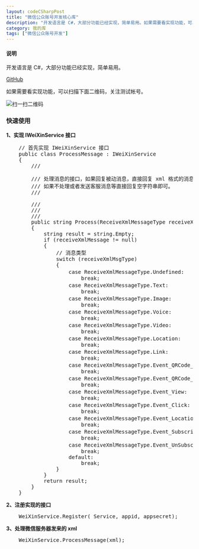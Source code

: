 ```yaml
---
layout: codeCSharpPost
title: "微信公众账号开发核心库"
description: "开发语言是 C#，大部分功能已经实现，简单易用。如果需要看实现功能，可以扫描下面二维码，关注测试帐号。"
category: 我的库
tags: ["微信公众账号开发"]
---
```


#### 说明 ####

开发语言是 C#，大部分功能已经实现，简单易用。 

[GitHub](https://github.com/wangwenzhuang)

如果需要看实现功能，可以扫描下面二维码，关注测试帐号。

![扫一扫二维码](https://raw.githubusercontent.com/WangWenzhuang/WeiXin/master/OR.jpg)

### 快速使用 ###

**1、实现 IWeiXinService 接口**

<pre class="brush: csharp;">
    // 首先实现 IWeiXinService 接口
    public class ProcessMessage : IWeiXinService
    {
        /// <summary>
        /// 处理消息的接口，如果回复被动消息，直接回复 xml 格式的消息即可。
        /// 如果不处理或者发送客服消息等直接回复空字符串即可。
        /// </summary>
        /// <param name="receiveXmlMsgType"></param>
        /// <param name="receiveXmlMessage"></param>
        /// <returns></returns>
        public string Process(ReceiveXmlMessageType receiveXmlMsgType, ReceiveXmlMessage receiveXmlMessage)
        {
            string result = string.Empty;
            if (receiveXmlMessage != null)
            {
                // 消息类型
                switch (receiveXmlMsgType)
                {
                    case ReceiveXmlMessageType.Undefined:                          // 未识别出消息类型
                        break;
                    case ReceiveXmlMessageType.Text:                               // 文本消息
                        break;
                    case ReceiveXmlMessageType.Image:                              // 图片消息
                        break;
                    case ReceiveXmlMessageType.Voice:                              // 语音消息
                        break;
                    case ReceiveXmlMessageType.Video:                              // 视频消息
                        break;
                    case ReceiveXmlMessageType.Location:                           // 地理位置消息
                        break;
                    case ReceiveXmlMessageType.Link:                               // 链接消息
                        break;
                    case ReceiveXmlMessageType.Event_QRCode_Subscribe:             // 用户未关注时扫描二维码事件
                        break;
                    case ReceiveXmlMessageType.Event_QRCode_Scan:                  // 用户已关注时扫描二维码事件
                        break;
                    case ReceiveXmlMessageType.Event_View:                         // 点击菜单跳转链接时事件
                        break;
                    case ReceiveXmlMessageType.Event_Click:                        // 点击菜单拉取消息时事件
                        break;
                    case ReceiveXmlMessageType.Event_Location:                     // 上报地理位置时事件
                        break;
                    case ReceiveXmlMessageType.Event_Subscribe:                    // 关注事件
                        break;
                    case ReceiveXmlMessageType.Event_UnSubscribe:                  // 取消关注事件
                        break;
                    default:
                        break;
                }
            }
            return result;
        }
    }
</pre>

**2、注册实现的接口**

<pre class="brush: csharp;">
    WeiXinService.Register(_Service, appid, appsecret);
</pre>

**3、处理微信服务器发来的 xml**

<pre class="brush: csharp;">
    WeiXinService.ProcessMessage(xml);
</pre>